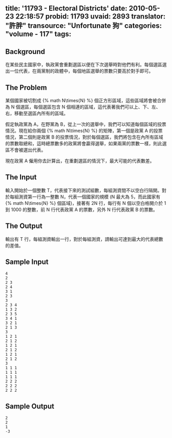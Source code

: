title: '11793 - Electoral Districts'
date: 2010-05-23 22:18:57
probid: 11793
uvaid: 2893
translator: "許胖"
transource: "Unfortunate 狗"
categories: "volume - 117"
tags:
---

## Background ##

在某些民主國家中，執政黨會重劃選區以便在下次選舉時對他們有利。每個選區選出一位代表，在兩黨制的政體中，每個地區選舉的票數只要高於對手即可。

## The Problem ##

某個國家被切割成 {% math N\times{N} %} 個正方形區域，這些區域將會被合併為 N 個選區，每個選區包含 N 個相連的區域，這代表著我們可以上、下、左、右，移動至選區內所有的區域。

假定執政黨為 A，在野黨為 B，從上一次的選舉中，我們可以知道每個區域的投票情況。現在給你兩個 {% math N\times{N} %} 的矩陣，第一個是政黨 A 的投票情況，第二個則是政黨 B 的投票情況，對於每個選區，我們將包含在內所有區域的票數取總和，這時總票數多的政黨將會贏得選舉，如果兩黨的票數一樣，則此選區不會被選出代表。

現在政黨 A 僱用你去計算出，在重劃選區的情況下，最大可能的代表數差。

<!-- more -->

## The Input ##

輸入開始於一個整數 T，代表接下來的測試組數，每組測資間不以空白行隔開。對於每組測資第一行為一整數 N，代表一個國家的規模 (N 最大為 5，而此國家有 {% math N\times{N} %} 個區域)，接著有 2N 行，每行有 N 個以空白格開介於 1 到 1000 的整數，前 N 行代表政黨 A 的票數，另外 N 行代表政黨 B 的票數。

## The Output ##

輸出有 T 行，每組測資輸出一行，對於每組測資，請輸出可達到最大的代表總數的差值。

## Sample Input ##

	4
	2
	2 3
	2 4
	3 1
	2 3
	3
	2 3 4
	1 3 2
	2 3 5
	3 4 1
	3 2 1
	2 1 3
	3
	1 2 1
	2 1 2
	1 2 1
	2 1 2
	1 2 1
	2 1 2
	3
	1 1 1
	1 1 1
	1 1 1
	2 2 2
	2 2 2
	2 2 2

## Sample Output ##

	2
	2
	1
	-3